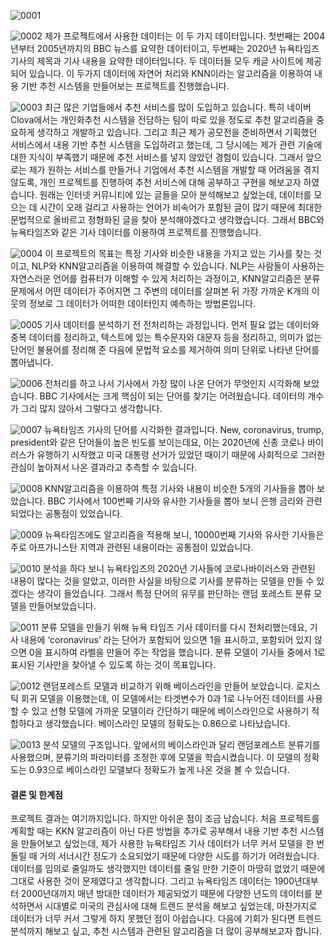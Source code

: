 ![0001](https://user-images.githubusercontent.com/63702924/126041919-d50405fd-7a1e-46bd-a50c-e21177167a6b.jpg)

![0002](https://user-images.githubusercontent.com/63702924/126041922-9745352a-07d1-445c-8e36-0a14b40ce4c1.jpg)
제가 프로젝트에서 사용한 데이터는 이 두 가지 데이터입니다. 첫번째는 2004년부터 2005년까지의 BBC 뉴스를 요약한 데이터이고, 두번째는 2020년 뉴욕타임즈 기사의 제목과 기사 내용을 요약한 데이터입니다. 두 데이터들 모두 캐글 사이트에 제공되어 있습니다. 이 두가지 데이터에 자연어 처리와 KNN이라는 알고리즘을 이용하여 내용 기반 추천 시스템을 만들어보는 프로젝트를 진행했습니다.



![0003](https://user-images.githubusercontent.com/63702924/126041923-45c99a01-6cdd-4ccc-a798-262a333421fc.jpg)
최근 많은 기업들에서 추천 서비스를 많이 도입하고 있습니다. 특히 네이버 Clova에서는 개인화추천 시스템을 전담하는 팀이 따로 있을 정도로 추천 알고리즘을 중요하게 생각하고 개발하고 있습니다. 그리고 최근 제가 공모전을 준비하면서 기획했던 서비스에서 내용 기반 추천 시스템을 도입하려고 했는데, 그 당시에는 제가 관련 기술에 대한 지식이 부족했기 때문에 추천 서비스를 넣지 않았던 경험이 있습니다. 그래서 앞으로는 제가 원하는 서비스를 만들거나 기업에서 추천 시스템을 개발할 때 어려움을 겪지 않도록, 개인 프로젝트를 진행하여 추천 서비스에 대해 공부하고 구현을 해보고자 하였습니다. 원래는 인터넷 커뮤니티에 있는 글들을 모아 분석해보고 싶었는데, 데이터를 모으는 데 시간이 오래 걸리고 사용하는 언어가 비속어가 포함된 글이 많기 때문에 최대한 문법적으로 올바르고 정형화된 글을 찾아 분석해야겠다고 생각했습니다. 그래서 BBC와 뉴욕타임즈와 같은 기사 데이터를 이용하여 프로젝트를 진행했습니다.


![0004](https://user-images.githubusercontent.com/63702924/126041924-94b5f7bc-7f59-4c41-9b2f-91c2e5c25c80.jpg)
이 프로젝트의 목표는 특정 기사와 비슷한 내용을 가지고 있는 기사를 찾는 것이고, NLP와 KNN알고리즘을 이용하여 해결할 수 있습니다. NLP는 사람들이 사용하는 자연스러운 언어를 컴퓨터가 이해할 수 있게 처리하는 과정이고, KNN알고리즘은 분류 문제에서 어떤 데이터가 주어지면 그 주변의 데이터를 살펴본 뒤 가장 가까운 K개의 이웃의 정보로 그 데이터가 어떠한 데이터인지 예측하는 방법론입니다. 



![0005](https://user-images.githubusercontent.com/63702924/126041926-4806a4aa-8e7e-446a-af4d-d891da0dc010.jpg)
기사 데이터를 분석하기 전 전처리하는 과정입니다. 먼저 필요 없는 데이터와 중복 데이터를 정리하고, 텍스트에 있는 특수문자와 대문자 등을 정리하고, 의미가 없는 단어인 불용어를 정리해 준 다음에 문법적 요소를 제거하여 의미 단위로 나타낸 단어를 뽑아냅니다. 



![0006](https://user-images.githubusercontent.com/63702924/126041928-5da65f4a-9b78-46fd-b96f-c85c45a067b8.jpg)
전처리를 하고 나서 기사에서 가장 많이 나온 단어가 무엇인지 시각화해 보았습니다. BBC 기사에서는 크게 핵심이 되는 단어를 찾기는 어려웠습니다. 데이터의 개수가 그리 많지 않아서 그렇다고 생각합니다.



![0007](https://user-images.githubusercontent.com/63702924/126041929-49bfc09c-5c19-4b1b-9948-f6568ece1d0d.jpg)
뉴욕타임즈 기사의 단어를 시각화한 결과입니다. New, coronavirus, trump, president와 같은 단어들이 높은 빈도를 보이는데요, 이는 2020년에 신종 코로나 바이러스가 유행하기 시작했고 미국 대통령 선거가 있었던 때이기 때문에 사회적으로 그러한 관심이 높아져서 나온 결과라고 추측할 수 있습니다.



![0008](https://user-images.githubusercontent.com/63702924/126041930-f767c15a-543d-437e-81e5-a993fc79af81.jpg)
KNN알고리즘을 이용하여 특정 기사와 내용이 비슷한 5개의 기사들을 뽑아 보았습니다. BBC 기사에서 100번째 기사와 유사한 기사들을 뽑아 보니 은행 금리와 관련되었다는 공통점이 있었습니다. 



![0009](https://user-images.githubusercontent.com/63702924/126041931-1a3bc38c-e1bc-4d70-8736-1b954b234f42.jpg)
뉴욕타임즈에도 알고리즘을 적용해 보니, 10000번째 기사와 유사한 기사들은 주로 아프가니스탄 지역과 관련된 내용이라는 공통점이 있었습니다.


![0010](https://user-images.githubusercontent.com/63702924/126041932-4523fea1-8b26-4aa7-b66f-eca33da4e9b4.jpg)
분석을 하다 보니 뉴욕타임즈의 2020년 기사들에 코로나바이러스와 관련된 내용이 많다는 것을 알았고, 이러한 사실을 바탕으로 기사를 분류하는 모델을 만들 수 있겠다는 생각이 들었습니다. 그래서 특정 단어의 유무를 판단하는 랜덤 포레스트 분류 모델을 만들어보았습니다.



![0011](https://user-images.githubusercontent.com/63702924/126041933-3dd030dd-0561-4d0a-9a9e-ba152b46438c.jpg)
분류 모델을 만들기 위해 뉴욕 타임즈 기사 데이터를 다시 전처리했는데요, 기사 내용에 ‘coronavirus’ 라는 단어가 포함되어 있으면 1을 표시하고, 포함되어 있지 않으면 0을 표시하여 라벨을 만들어 주는 작업을 했습니다. 분류 모델이 기사들 중에서 1로 표시된 기사만을 찾아낼 수 있도록 하는 것이 목표입니다.



![0012](https://user-images.githubusercontent.com/63702924/126041934-1aafe102-9bea-4b33-97da-58e98a3fc60f.jpg)
랜덤포레스트 모델과 비교하기 위해 베이스라인을 만들어 보았습니다. 로지스틱 회귀 모델을 이용했는데, 이 모델에서는 타겟변수가 0과 1로 나누어진 데이터를 사용할 수 있고 선형 모델에 가까운 모델이라 간단하기 때문에 베이스라인으로 사용하기 적합하다고 생각했습니다. 베이스라인 모델의 정확도는 0.86으로 나타났습니다.



![0013](https://user-images.githubusercontent.com/63702924/126041936-fbfb4025-c6d1-4b3b-80ac-0159d33138ff.jpg)
분석 모델의 구조입니다. 앞에서의 베이스라인과 달리 랜덤포레스트 분류기를 사용했으며, 분류기의 파라미터를 조정한 후에 모델을 학습시켰습니다. 이 모델의 정확도는 0.93으로 베이스라인 모델보다 정확도가 높게 나온 것을 볼 수 있습니다.



#### 결론 및 한계점
프로젝트 결과는 여기까지입니다. 하지만 아쉬운 점이 조금 남습니다. 처음 프로젝트를 계획할 때는 KKN 알고리즘이 아닌 다른 방법을 추가로 공부해서 내용 기반 추천 시스템을 만들어보고 싶었는데, 제가 사용한 뉴욕타임즈 기사 데이터가 너무 커서 모델을 한 번 돌릴 때 거의 서너시간 정도가 소요되었기 때문에 다양한 시도를 하기가 어려웠습니다. 데이터를 임의로 줄일까도 생각했지만 데이터를 줄일 만한 기준이 마땅히 없었기 때문에 그대로 사용한 것이 문제였다고 생각합니다. 그리고 뉴욕타임즈 데이터는 1900년대부터 2000년대까지 매년 방대한 데이터가 제공되었기 때문에 다양한 년도의 데이터를 분석하면서 시대별로 미국의 관심사에 대해 트렌드 분석을 해보고 싶었는데, 마찬가지로 데이터가 너무 커서 그렇게 하지 못했던 점이 아쉽습니다. 다음에 기회가 된다면 트렌드 분석까지 해보고 싶고, 추천 시스템과 관련된 알고리즘을 더 많이 공부해보고자 합니다.


